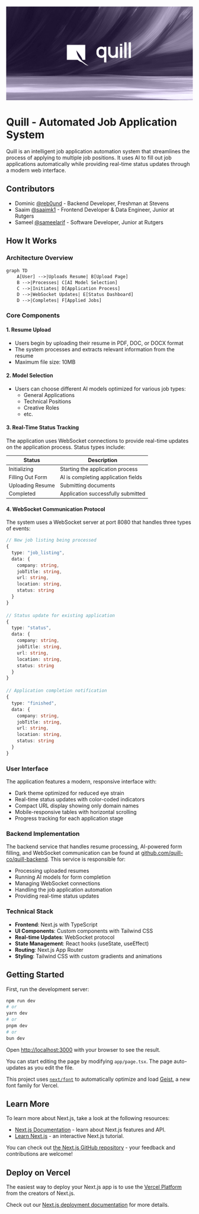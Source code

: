 ![Quill - Automated Job Application System](./public/images/banner.png)

# Quill - Automated Job Application System

Quill is an intelligent job application automation system that streamlines the process of applying to multiple job positions. It uses AI to fill out job applications automatically while providing real-time status updates through a modern web interface.

## Contributors

- Dominic [@reb0und](https://rebound.sh/) - Backend Developer, Freshman at Stevens
- Saaim [@saaimk1](https://github.com/saaimk1) - Frontend Developer & Data Engineer, Junior at Rutgers
- Sameel [@sameelarif](https://www.sameel.dev) - Software Developer, Junior at Rutgers

## How It Works

### Architecture Overview

```mermaid
graph TD
    A[User] -->|Uploads Resume| B[Upload Page]
    B -->|Processes| C[AI Model Selection]
    C -->|Initiates| D[Application Process]
    D -->|WebSocket Updates| E[Status Dashboard]
    D -->|Completes| F[Applied Jobs]
```

### Core Components

#### 1. Resume Upload

- Users begin by uploading their resume in PDF, DOC, or DOCX format
- The system processes and extracts relevant information from the resume
- Maximum file size: 10MB

#### 2. Model Selection

- Users can choose different AI models optimized for various job types:
  - General Applications
  - Technical Positions
  - Creative Roles
  - etc.

#### 3. Real-Time Status Tracking

The application uses WebSocket connections to provide real-time updates on the application process. Status types include:

| Status           | Description                         |
| ---------------- | ----------------------------------- |
| Initializing     | Starting the application process    |
| Filling Out Form | AI is completing application fields |
| Uploading Resume | Submitting documents                |
| Completed        | Application successfully submitted  |

#### 4. WebSocket Communication Protocol

The system uses a WebSocket server at port 8080 that handles three types of events:

```typescript
// New job listing being processed
{
  type: "job_listing",
  data: {
    company: string,
    jobTitle: string,
    url: string,
    location: string,
    status: string
  }
}

// Status update for existing application
{
  type: "status",
  data: {
    company: string,
    jobTitle: string,
    url: string,
    location: string,
    status: string
  }
}

// Application completion notification
{
  type: "finished",
  data: {
    company: string,
    jobTitle: string,
    url: string,
    location: string,
    status: string
  }
}
```

### User Interface

The application features a modern, responsive interface with:

- Dark theme optimized for reduced eye strain
- Real-time status updates with color-coded indicators
- Compact URL display showing only domain names
- Mobile-responsive tables with horizontal scrolling
- Progress tracking for each application stage

### Backend Implementation

The backend service that handles resume processing, AI-powered form filling, and WebSocket communication can be found at [github.com/quill-co/quill-backend](https://github.com/quill-co/quill-backend). This service is responsible for:

- Processing uploaded resumes
- Running AI models for form completion
- Managing WebSocket connections
- Handling the job application automation
- Providing real-time status updates

### Technical Stack

- **Frontend**: Next.js with TypeScript
- **UI Components**: Custom components with Tailwind CSS
- **Real-time Updates**: WebSocket protocol
- **State Management**: React hooks (useState, useEffect)
- **Routing**: Next.js App Router
- **Styling**: Tailwind CSS with custom gradients and animations

## Getting Started

First, run the development server:

```bash
npm run dev
# or
yarn dev
# or
pnpm dev
# or
bun dev
```

Open [http://localhost:3000](http://localhost:3000) with your browser to see the result.

You can start editing the page by modifying `app/page.tsx`. The page auto-updates as you edit the file.

This project uses [`next/font`](https://nextjs.org/docs/app/building-your-application/optimizing/fonts) to automatically optimize and load [Geist](https://vercel.com/font), a new font family for Vercel.

## Learn More

To learn more about Next.js, take a look at the following resources:

- [Next.js Documentation](https://nextjs.org/docs) - learn about Next.js features and API.
- [Learn Next.js](https://nextjs.org/learn) - an interactive Next.js tutorial.

You can check out [the Next.js GitHub repository](https://github.com/vercel/next.js) - your feedback and contributions are welcome!

## Deploy on Vercel

The easiest way to deploy your Next.js app is to use the [Vercel Platform](https://vercel.com/new?utm_medium=default-template&filter=next.js&utm_source=create-next-app&utm_campaign=create-next-app-readme) from the creators of Next.js.

Check out our [Next.js deployment documentation](https://nextjs.org/docs/app/building-your-application/deploying) for more details.
